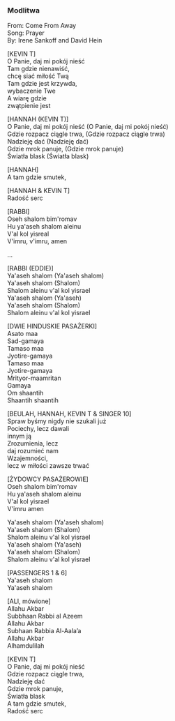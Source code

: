 ### Modlitwa
From: Come From Away  
Song: Prayer  
By: Irene Sankoff and David Hein  

[KEVIN T]  
O Panie, daj mi pokój nieść  
Tam gdzie nienawiść,  
chcę siać miłość Twą  
Tam gdzie jest krzywda,  
wybaczenie Twe  
A wiarę gdzie  
zwątpienie jest  

[HANNAH (KEVIN T)]  
O Panie, daj mi pokój nieść (O Panie, daj mi pokój nieść)    
Gdzie rozpacz ciągle trwa, (Gdzie rozpacz ciągle trwa)   
Nadzieję dać (Nadzieję dać)  
Gdzie mrok panuje, (Gdzie mrok panuje)  
Światła blask (Światła blask)  

[HANNAH]  
A tam gdzie smutek,  

[HANNAH & KEVIN T]  
Radość serc 

[RABBI]  
Oseh shalom bim'romav  
Hu ya'aseh shalom aleinu  
V'al kol yisreal  
V'imru, v'imru, amen  

...  

[RABBI (EDDIE)]  
Ya'aseh shalom (Ya'aseh shalom)  
Ya'aseh shalom (Shalom)  
Shalom aleinu v'al kol yisrael  
Ya'aseh shalom (Ya'aseh)  
Ya'aseh shalom (Shalom)  
Shalom aleinu v'al kol yisrael  

[DWIE HINDUSKIE PASAŻERKI]  
Asato maa  
Sad-gamaya  
Tamaso maa  
Jyotire-gamaya  
Tamaso maa  
Jyotire-gamaya  
Mrityor-maamritan  
Gamaya  
Om shaantih  
Shaantih shaantih  

[BEULAH, HANNAH, KEVIN T & SINGER 10]  
Spraw byśmy nigdy nie szukali już  
Pociechy, lecz dawali   
innym ją  
Zrozumienia, lecz  
daj rozumieć nam  
Wzajemności,  
lecz w miłości zawsze trwać  

[ŻYDOWCY PASAŻEROWIE]   
Oseh shalom bim'romav  
Hu ya'aseh shalom aleinu  
V'al kol yisrael  
V'imru amen  

Ya'aseh shalom (Ya'aseh shalom)  
Ya'aseh shalom (Shalom)  
Shalom aleinu v'al kol yisrael  
Ya'aseh shalom (Ya'aseh)  
Ya'aseh shalom (Shalom)  
Shalom aleinu v'al kol yisrael  

[PASSENGERS 1 & 6]  
Ya'aseh shalom  
Ya'aseh shalom  

[ALI, mówione]  
Allahu Akbar  
Subbhaan Rabbi al Azeem  
Allahu Akbar  
Subhaan Rabbia Al-Aala’a  
Allahu Akbar  
Alhamdulilah  

[KEVIN T]  
O Panie, daj mi pokój nieść  
Gdzie rozpacz ciągle trwa,  
Nadzieję dać  
Gdzie mrok panuje,  
Światła blask  
A tam gdzie smutek,  
Radość serc 
